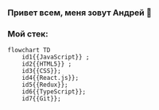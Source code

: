 ### Привет всем, меня зовут Андрей 👋

### Мой стек:

```mermaid
flowchart TD
    id1{{JavaScript}} ;
    id2{{HTML5}} ;
    id3{{CSS}};
    id4{{React.js}};
    id5{{Redux}};
    id6{{TypeScript}};
    id7{{Git}};

```



<!--
**cipher24/cipher24** is a ✨ _special_ ✨ repository because its `README.md` (this file) appears on your GitHub profile.

Here are some ideas to get you started:

- 🔭 I’m currently working on ...
- 🌱 I’m currently learning ...
- 👯 I’m looking to collaborate on ...
- 🤔 I’m looking for help with ...
- 💬 Ask me about ...
- 📫 How to reach me: ...
- 😄 Pronouns: ...
- ⚡ Fun fact: ...
-->
